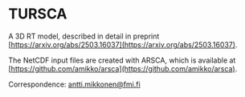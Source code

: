 # TURSCA
A 3D RT model, described in detail in preprint [https://arxiv.org/abs/2503.16037](https://arxiv.org/abs/2503.16037).

The NetCDF input files are created with ARSCA, which is available at [https://github.com/amikko/arsca](https://github.com/amikko/arsca).

Correspondence: antti.mikkonen@fmi.fi
